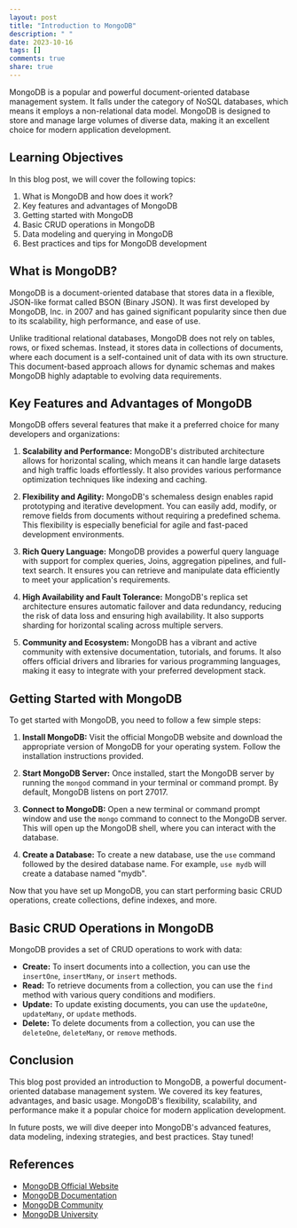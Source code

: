 ```yaml
---
layout: post
title: "Introduction to MongoDB"
description: " "
date: 2023-10-16
tags: []
comments: true
share: true
---
```


MongoDB is a popular and powerful document-oriented database management system. It falls under the category of NoSQL databases, which means it employs a non-relational data model. MongoDB is designed to store and manage large volumes of diverse data, making it an excellent choice for modern application development.

## Learning Objectives

In this blog post, we will cover the following topics:

1. What is MongoDB and how does it work?
2. Key features and advantages of MongoDB
3. Getting started with MongoDB
4. Basic CRUD operations in MongoDB
5. Data modeling and querying in MongoDB
6. Best practices and tips for MongoDB development

## What is MongoDB?

MongoDB is a document-oriented database that stores data in a flexible, JSON-like format called BSON (Binary JSON). It was first developed by MongoDB, Inc. in 2007 and has gained significant popularity since then due to its scalability, high performance, and ease of use.

Unlike traditional relational databases, MongoDB does not rely on tables, rows, or fixed schemas. Instead, it stores data in collections of documents, where each document is a self-contained unit of data with its own structure. This document-based approach allows for dynamic schemas and makes MongoDB highly adaptable to evolving data requirements.

## Key Features and Advantages of MongoDB

MongoDB offers several features that make it a preferred choice for many developers and organizations:

1. **Scalability and Performance:** MongoDB's distributed architecture allows for horizontal scaling, which means it can handle large datasets and high traffic loads effortlessly. It also provides various performance optimization techniques like indexing and caching.

2. **Flexibility and Agility:** MongoDB's schemaless design enables rapid prototyping and iterative development. You can easily add, modify, or remove fields from documents without requiring a predefined schema. This flexibility is especially beneficial for agile and fast-paced development environments.

3. **Rich Query Language:** MongoDB provides a powerful query language with support for complex queries, Joins, aggregation pipelines, and full-text search. It ensures you can retrieve and manipulate data efficiently to meet your application's requirements.

4. **High Availability and Fault Tolerance:** MongoDB's replica set architecture ensures automatic failover and data redundancy, reducing the risk of data loss and ensuring high availability. It also supports sharding for horizontal scaling across multiple servers.

5. **Community and Ecosystem:** MongoDB has a vibrant and active community with extensive documentation, tutorials, and forums. It also offers official drivers and libraries for various programming languages, making it easy to integrate with your preferred development stack.

## Getting Started with MongoDB

To get started with MongoDB, you need to follow a few simple steps:

1. **Install MongoDB:** Visit the official MongoDB website and download the appropriate version of MongoDB for your operating system. Follow the installation instructions provided.

2. **Start MongoDB Server:** Once installed, start the MongoDB server by running the `mongod` command in your terminal or command prompt. By default, MongoDB listens on port 27017.

3. **Connect to MongoDB:** Open a new terminal or command prompt window and use the `mongo` command to connect to the MongoDB server. This will open up the MongoDB shell, where you can interact with the database.

4. **Create a Database:** To create a new database, use the `use` command followed by the desired database name. For example, `use mydb` will create a database named "mydb".

Now that you have set up MongoDB, you can start performing basic CRUD operations, create collections, define indexes, and more.

## Basic CRUD Operations in MongoDB

MongoDB provides a set of CRUD operations to work with data:

- **Create:** To insert documents into a collection, you can use the `insertOne`, `insertMany`, or `insert` methods.
- **Read:** To retrieve documents from a collection, you can use the `find` method with various query conditions and modifiers.
- **Update:** To update existing documents, you can use the `updateOne`, `updateMany`, or `update` methods.
- **Delete:** To delete documents from a collection, you can use the `deleteOne`, `deleteMany`, or `remove` methods.

## Conclusion

This blog post provided an introduction to MongoDB, a powerful document-oriented database management system. We covered its key features, advantages, and basic usage. MongoDB's flexibility, scalability, and performance make it a popular choice for modern application development.

In future posts, we will dive deeper into MongoDB's advanced features, data modeling, indexing strategies, and best practices. Stay tuned!

## References
- [MongoDB Official Website](https://www.mongodb.com/)
- [MongoDB Documentation](https://docs.mongodb.com/)
- [MongoDB Community](https://www.mongodb.com/community)
- [MongoDB University](https://university.mongodb.com/)